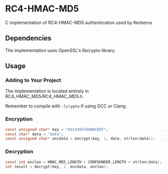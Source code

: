 # RC4-HMAC-MD5
C implementation of RC4-HMAC-MD5 authentication used by Kerberos

## Dependencies
The implementation uses OpenSSL's libcrypto library. 

## Usage
### Adding to Your Project
The implementation is located entirely in RC4_HMAC_MD5/RC4_HMAC_MD5.h. 

Remember to compile with `-lcrypto` if using GCC or Clang.

### Encryption
```c
const unsigned char* key = "0123456789ABCDEF";                        // Assumes keys are length 16
const char* data = "data";
const unsigned char* encdata = encrypt(key, 1, data, strlen(data));   // Exclude null terminator if using const char*
```

### Decryption
```c
const int enclen = HMAC_MD5_LENGTH + CONFOUNDER_LENGTH + strlen(data);
int result = decrypt(key, 1, encdata, enclen);
```

